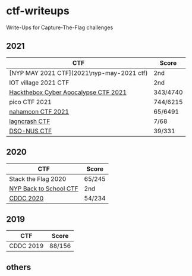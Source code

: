 # ctf-writeups

Write-Ups for Capture-The-Flag challenges

## 2021
| CTF                    | Score  |
|------------------------|--------|
| [NYP MAY 2021 CTF](2021\nyp-may-2021 ctf)      | 2nd |
| IOT village 2021 CTF      | 2nd |
| [Hackthebox Cyber Apocalypse CTF 2021](2021/CyberApocalypse%202021)     | 343/4740 |
| pico CTF 2021     | 744/6215|
| [nahamcon CTF 2021](2021/nahamcon%202021%20CTF)     | 65/6491|
| [lagncrash CTF](2021/LagNCrash%202021)              | 7/68   |
| [DSO-NUS CTF](2021/DSO-NUS%20CTF%202021)            | 39/331 |

## 2020
| CTF                    | Score  |
|------------------------|--------|
| Stack the Flag 2020    | 65/245 |
| [NYP Back to School CTF](2020/NYP-Back_To_School-CTF-writeup) | 2nd    |
| [CDDC 2020](2020/CDDC-2020-writeup)              | 54/234 |

## 2019
| CTF                    | Score  |
|------------------------|--------|
| CDDC 2019              | 88/156 |

## others
